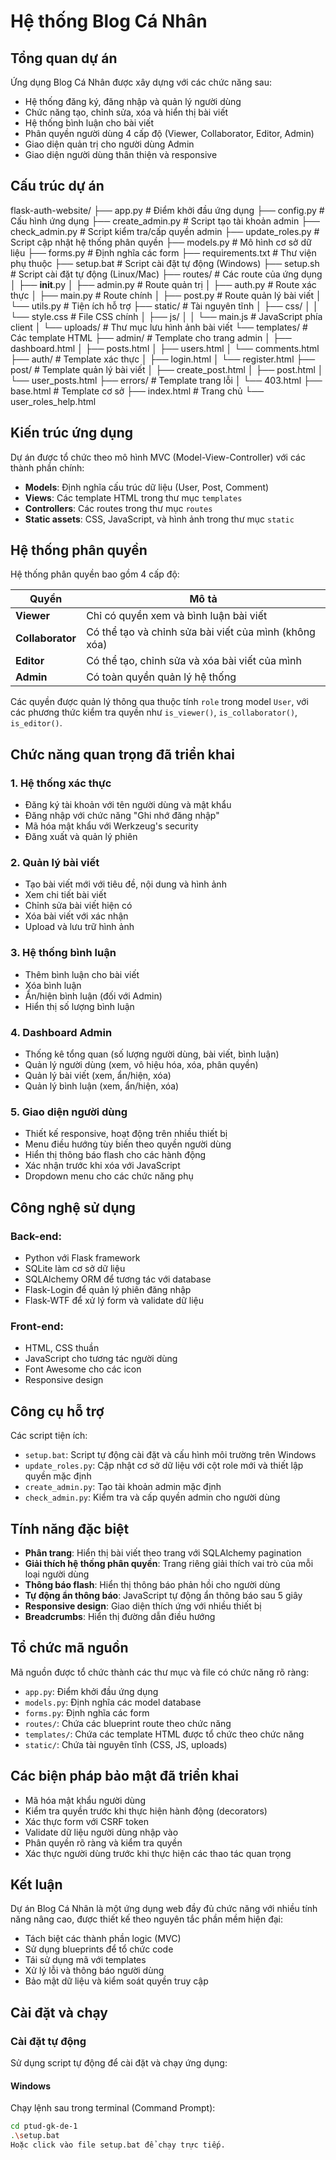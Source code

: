 # Hệ thống Blog Cá Nhân

## Tổng quan dự án
Ứng dụng Blog Cá Nhân được xây dựng với các chức năng sau:

- Hệ thống đăng ký, đăng nhập và quản lý người dùng
- Chức năng tạo, chỉnh sửa, xóa và hiển thị bài viết
- Hệ thống bình luận cho bài viết
- Phân quyền người dùng 4 cấp độ (Viewer, Collaborator, Editor, Admin)
- Giao diện quản trị cho người dùng Admin
- Giao diện người dùng thân thiện và responsive

## Cấu trúc dự án

flask-auth-website/
├── app.py                   # Điểm khởi đầu ứng dụng
├── config.py                # Cấu hình ứng dụng
├── create_admin.py          # Script tạo tài khoản admin
├── check_admin.py           # Script kiểm tra/cấp quyền admin
├── update_roles.py          # Script cập nhật hệ thống phân quyền
├── models.py                # Mô hình cơ sở dữ liệu
├── forms.py                 # Định nghĩa các form
├── requirements.txt         # Thư viện phụ thuộc
├── setup.bat                # Script cài đặt tự động (Windows)
├── setup.sh                 # Script cài đặt tự động (Linux/Mac)
├── routes/                  # Các route của ứng dụng
│   ├── __init__.py
│   ├── admin.py             # Route quản trị
│   ├── auth.py              # Route xác thực
│   ├── main.py              # Route chính
│   ├── post.py              # Route quản lý bài viết
│   └── utils.py             # Tiện ích hỗ trợ
├── static/                  # Tài nguyên tĩnh
│   ├── css/
│   │   └── style.css        # File CSS chính
│   ├── js/
│   │   └── main.js          # JavaScript phía client
│   └── uploads/             # Thư mục lưu hình ảnh bài viết
└── templates/               # Các template HTML
    ├── admin/               # Template cho trang admin
    │   ├── dashboard.html
    │   ├── posts.html
    │   ├── users.html
    │   └── comments.html
    ├── auth/                # Template xác thực
    │   ├── login.html
    │   └── register.html
    ├── post/                # Template quản lý bài viết
    │   ├── create_post.html
    │   ├── post.html
    │   └── user_posts.html
    ├── errors/              # Template trang lỗi
    │   └── 403.html
    ├── base.html            # Template cơ sở
    ├── index.html           # Trang chủ
    └── user_roles_help.html
## Kiến trúc ứng dụng
Dự án được tổ chức theo mô hình MVC (Model-View-Controller) với các thành phần chính:

- **Models**: Định nghĩa cấu trúc dữ liệu (User, Post, Comment)
- **Views**: Các template HTML trong thư mục `templates`
- **Controllers**: Các routes trong thư mục `routes`
- **Static assets**: CSS, JavaScript, và hình ảnh trong thư mục `static`

## Hệ thống phân quyền
Hệ thống phân quyền bao gồm 4 cấp độ:

| Quyền          | Mô tả |
|---------------|------------------------------------------|
| **Viewer**    | Chỉ có quyền xem và bình luận bài viết |
| **Collaborator** | Có thể tạo và chỉnh sửa bài viết của mình (không xóa) |
| **Editor**    | Có thể tạo, chỉnh sửa và xóa bài viết của mình |
| **Admin**     | Có toàn quyền quản lý hệ thống |

Các quyền được quản lý thông qua thuộc tính `role` trong model `User`, với các phương thức kiểm tra quyền như `is_viewer()`, `is_collaborator()`, `is_editor()`.

## Chức năng quan trọng đã triển khai
### 1. Hệ thống xác thực
- Đăng ký tài khoản với tên người dùng và mật khẩu
- Đăng nhập với chức năng "Ghi nhớ đăng nhập"
- Mã hóa mật khẩu với Werkzeug's security
- Đăng xuất và quản lý phiên

### 2. Quản lý bài viết
- Tạo bài viết mới với tiêu đề, nội dung và hình ảnh
- Xem chi tiết bài viết
- Chỉnh sửa bài viết hiện có
- Xóa bài viết với xác nhận
- Upload và lưu trữ hình ảnh

### 3. Hệ thống bình luận
- Thêm bình luận cho bài viết
- Xóa bình luận
- Ẩn/hiện bình luận (đối với Admin)
- Hiển thị số lượng bình luận

### 4. Dashboard Admin
- Thống kê tổng quan (số lượng người dùng, bài viết, bình luận)
- Quản lý người dùng (xem, vô hiệu hóa, xóa, phân quyền)
- Quản lý bài viết (xem, ẩn/hiện, xóa)
- Quản lý bình luận (xem, ẩn/hiện, xóa)

### 5. Giao diện người dùng
- Thiết kế responsive, hoạt động trên nhiều thiết bị
- Menu điều hướng tùy biến theo quyền người dùng
- Hiển thị thông báo flash cho các hành động
- Xác nhận trước khi xóa với JavaScript
- Dropdown menu cho các chức năng phụ

## Công nghệ sử dụng
### Back-end:
- Python với Flask framework
- SQLite làm cơ sở dữ liệu
- SQLAlchemy ORM để tương tác với database
- Flask-Login để quản lý phiên đăng nhập
- Flask-WTF để xử lý form và validate dữ liệu

### Front-end:
- HTML, CSS thuần
- JavaScript cho tương tác người dùng
- Font Awesome cho các icon
- Responsive design

## Công cụ hỗ trợ
Các script tiện ích:
- `setup.bat`: Script tự động cài đặt và cấu hình môi trường trên Windows
- `update_roles.py`: Cập nhật cơ sở dữ liệu với cột role mới và thiết lập quyền mặc định
- `create_admin.py`: Tạo tài khoản admin mặc định
- `check_admin.py`: Kiểm tra và cấp quyền admin cho người dùng

## Tính năng đặc biệt
- **Phân trang**: Hiển thị bài viết theo trang với SQLAlchemy pagination
- **Giải thích hệ thống phân quyền**: Trang riêng giải thích vai trò của mỗi loại người dùng
- **Thông báo flash**: Hiển thị thông báo phản hồi cho người dùng
- **Tự động ẩn thông báo**: JavaScript tự động ẩn thông báo sau 5 giây
- **Responsive design**: Giao diện thích ứng với nhiều thiết bị
- **Breadcrumbs**: Hiển thị đường dẫn điều hướng

## Tổ chức mã nguồn
Mã nguồn được tổ chức thành các thư mục và file có chức năng rõ ràng:

- `app.py`: Điểm khởi đầu ứng dụng
- `models.py`: Định nghĩa các model database
- `forms.py`: Định nghĩa các form
- `routes/`: Chứa các blueprint route theo chức năng
- `templates/`: Chứa các template HTML được tổ chức theo chức năng
- `static/`: Chứa tài nguyên tĩnh (CSS, JS, uploads)

## Các biện pháp bảo mật đã triển khai
- Mã hóa mật khẩu người dùng
- Kiểm tra quyền trước khi thực hiện hành động (decorators)
- Xác thực form với CSRF token
- Validate dữ liệu người dùng nhập vào
- Phân quyền rõ ràng và kiểm tra quyền
- Xác thực người dùng trước khi thực hiện các thao tác quan trọng

## Kết luận
Dự án Blog Cá Nhân là một ứng dụng web đầy đủ chức năng với nhiều tính năng nâng cao, được thiết kế theo nguyên tắc phần mềm hiện đại:

- Tách biệt các thành phần logic (MVC)
- Sử dụng blueprints để tổ chức code
- Tái sử dụng mã với templates
- Xử lý lỗi và thông báo người dùng
- Bảo mật dữ liệu và kiểm soát quyền truy cập

## Cài đặt và chạy

### Cài đặt tự động  
Sử dụng script tự động để cài đặt và chạy ứng dụng:

#### Windows  
Chạy lệnh sau trong terminal (Command Prompt):

```bash
cd ptud-gk-de-1
.\setup.bat
Hoặc click vào file setup.bat để chạy trực tiếp.
